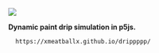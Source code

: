 ![](https://github.com/xmeatballx/drippppp/blob/master/Screen%20Shot%202020-04-01%20at%2010.15.17%20PM.png)
<p><b>      Dynamic paint drip simulation in p5js.</b></p>

      https://xmeatballx.github.io/drippppp/
